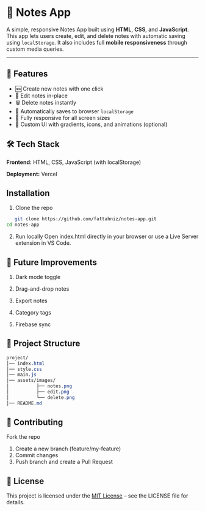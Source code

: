 # 📝 Notes App

A simple, responsive Notes App built using **HTML**, **CSS**, and **JavaScript**. This app lets users create, edit, and delete notes with automatic saving using `localStorage`. It also includes full **mobile responsiveness** through custom media queries.

---

## 🚀 Features

- 🆕 Create new notes with one click
- 📝 Edit notes in-place
- 🗑️ Delete notes instantly
- 💾 Automatically saves to browser `localStorage`
- 📱 Fully responsive for all screen sizes
- 🎨 Custom UI with gradients, icons, and animations (optional)

## 🛠️ Tech Stack
**Frontend:** HTML, CSS, JavaScript (with localStorage)

**Deployment:** Vercel 

## Installation
1. Clone the repo
```bash   
   git clone https://github.com/fattahniz/notes-app.git
cd notes-app
```

2. Run locally
Open index.html directly in your browser or use a Live Server extension in VS Code.

## 🔮 Future Improvements
 1. Dark mode toggle
 
 2. Drag-and-drop notes
 
 3. Export notes
 
 4. Category tags

 5. Firebase sync

## 📂 Project Structure
```css
project/
│── index.html
│── style.css
│── main.js
│── assets/images/
│          ├── notes.png
│          ├── edit.png
│          └── delete.png
│── README.md
```

## 🤝 Contributing
Fork the repo

1. Create a new branch (feature/my-feature)
2. Commit changes
3. Push branch and create a Pull Request

## 📄 License
This project is licensed under the [MIT License](LICENSE) – see the LICENSE
file for details.
